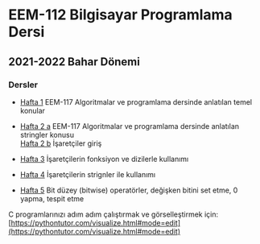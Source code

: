 # EEM-112 Bilgisayar Programlama Dersi 

## 2021-2022 Bahar Dönemi
### Dersler

- [Hafta 1](./dersler/ders01.md)   EEM-117 Algoritmalar ve programlama dersinde anlatılan temel konular 

- [Hafta 2 a](./dersler/ders02_a.md)  EEM-117 Algoritmalar ve programlama dersinde anlatılan stringler konusu    
  [Hafta 2 b](./dersler/ders02_b.md)   İşaretçiler giriş

- [Hafta 3](./dersler/ders03.md)  İşaretçilerin fonksiyon ve dizilerle kullanımı

- [Hafta 4](./dersler/ders04.md)  İşaretçilerin strignler ile kullanımı

- [Hafta 5](./dersler/ders05.md)  Bit düzey (bitwise) operatörler, değişken bitini set etme, 0 yapma, tespit etme 

C programlarınızı adım adım çalıştırmak ve görselleştirmek için:   
[https://pythontutor.com/visualize.html#mode=edit](https://pythontutor.com/visualize.html#mode=edit)

